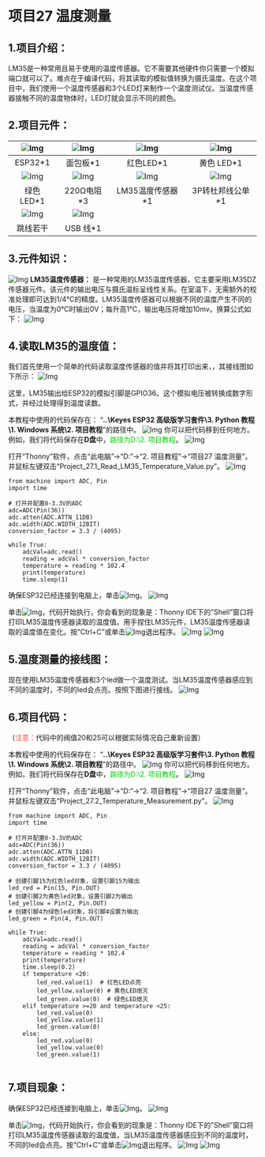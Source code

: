 # 项目27 温度测量

## 1.项目介绍： 
LM35是一种常用且易于使用的温度传感器。它不需要其他硬件你只需要一个模拟端口就可以了。难点在于编译代码，将其读取的模拟值转换为摄氏温度。在这个项目中，我们使用一个温度传感器和3个LED灯来制作一个温度测试仪。当温度传感器接触不同的温度物体时，LED灯就会显示不同的颜色。

## 2.项目元件：
|![Img](../../../media/ESP32主板img-20230411094400.png)|![Img](../../../media/面包板img-20230411094115.png)|![Img](../../../media/红色LEDimg-20230411094134.png)|![Img](../../../media/黄色LEDimg-20230411141720.png)|
| :--: | :--: | :--: | :--: |
|ESP32*1|面包板*1|红色LED*1|黄色 LED*1|
|![Img](../../../media/绿色LEDimg-20230411141802.png)|![Img](../../../media/220Ω电阻img-20230411094458.png)|![Img](../../../media/LM35温度传感器img-20230414153445.png)| ![Img](../../../media/3P转杜邦线公单img-20230412081905.png) |
|绿色LED*1|220Ω电阻*3|LM35温度传感器*1|3P转杜邦线公单*1|
| ![Img](../../../media/跳线img-20230411094511.png)|![Img](../../../media/USB线img-20230407194453.png)| | |
|跳线若干|USB 线*1| | |

## 3.元件知识：                                                                    
![Img](../../../media/LM35温度传感器img-20230414153445.png)
**LM35温度传感器：** 是一种常用的LM35温度传感器，它主要采用LM35DZ传感器元件。该元件的输出电压与摄氏温标呈线性关系。在室温下，无需额外的校准处理即可达到1/4℃的精度。LM35温度传感器可以根据不同的温度产生不同的电压，当温度为0℃时输出0V；每升高1℃，输出电压将增加10mv。换算公式如下：
![Img](../../../media/LM35温度传感器工作原理img-20230414153738.png)

## 4.读取LM35的温度值：
我们首先使用一个简单的代码读取温度传感器的值并将其打印出来，，其接线图如下所示：
![Img](../../../media/项目27-1接线图img-20230420100651.png)

这里，LM35输出给ESP32的模拟引脚是GPIO36。这个模拟电压被转换成数字形式，并经过处理得到温度读数。

本教程中使用的代码保存在：
“**..\Keyes ESP32 高级版学习套件\3. Python 教程\1. Windows 系统\2. 项目教程**”的路径中。
![Img](../../../media/本教程中使用的代码保存在img-20230526190901.png)
你可以把代码移到任何地方。例如，我们将代码保存在**D盘**中，<span style="color: rgb(0, 209, 0);">路径为D:\2. 项目教程</span>。
![Img](../../../media/代码保存在D盘img-20230407191836.png)

打开“Thonny”软件，点击“此电脑”→“D:”→“2. 项目教程”→“项目27 温度测量”。并鼠标左键双击“Project_27.1_Read_LM35_Temperature_Value.py”。
![Img](../../../media/项目27-1img-20230414153922.png)

```
from machine import ADC, Pin
import time

# 打开并配置0-3.3V的ADC
adc=ADC(Pin(36))
adc.atten(ADC.ATTN_11DB)
adc.width(ADC.WIDTH_12BIT)
conversion_factor = 3.3 / (4095)

while True:
    adcVal=adc.read()
    reading = adcVal * conversion_factor 
    temperature = reading * 102.4 
    print(temperature)
    time.sleep(1)
```
确保ESP32已经连接到电脑上，单击![Img](../../../media/停止或重启后端进程img-20230411163145.png)。
![Img](../../../media/项目27-2img-20230414154015.png)

单击![Img](../../../media/运行img-20230411141103.png)，代码开始执行，你会看到的现象是：Thonny IDE下的”Shell”窗口将打印LM35温度传感器读取的温度值。用手捏住LM35元件，LM35温度传感器读取的温度值在变化。按“Ctrl+C”或单击![Img](../../../media/停止或重启后端进程img-20230411140954.png)退出程序。
![Img](../../../media/项目27-3img-20230414154118.png)
![Img](../../../media/项目27-4img-20230414154136.png)

## 5.温度测量的接线图： 
现在使用LM35温度传感器和3个led做一个温度测试。当LM35温度传感器感应到不同的温度时，不同的led会点亮。按照下图进行接线。
![Img](../../../media/项目27-2接线图img-20230420101413.png)

## 6.项目代码：
（<span style="color: rgb(255, 76, 65);">注意：</span>代码中的阀值20和25可以根据实际情况自己重新设置）

本教程中使用的代码保存在：
“**..\Keyes ESP32 高级版学习套件\3. Python 教程\1. Windows 系统\2. 项目教程**”的路径中。
![Img](../../../media/本教程中使用的代码保存在img-20230526190901.png)
你可以把代码移到任何地方。例如，我们将代码保存在**D盘**中，<span style="color: rgb(0, 209, 0);">路径为D:\2. 项目教程</span>。
![Img](../../../media/代码保存在D盘img-20230407191836.png)

打开“Thonny”软件，点击“此电脑”→“D:”→“2. 项目教程”→“项目27 温度测量”。并鼠标左键双击“Project_27.2_Temperature_Measurement.py”。
![Img](../../../media/项目27-5img-20230414154301.png)

```
from machine import ADC, Pin
import time

# 打开并配置0-3.3V的ADC
adc=ADC(Pin(36))
adc.atten(ADC.ATTN_11DB)
adc.width(ADC.WIDTH_12BIT)
conversion_factor = 3.3 / (4095)

# 创建引脚15为红色led对象，设置引脚15为输出
led_red = Pin(15, Pin.OUT)  
# 创建引脚2为黄色led对象，设置引脚2为输出
led_yellow = Pin(2, Pin.OUT)
# 创建引脚4为绿色led对象，将引脚4设置为输出
led_green = Pin(4, Pin.OUT) 

while True:
    adcVal=adc.read()
    reading = adcVal * conversion_factor 
    temperature = reading * 102.4 
    print(temperature)
    time.sleep(0.2)
    if temperature <20:
        led_red.value(1)  # 红色LED点亮
        led_yellow.value(0) # 黄色LED熄灭 
        led_green.value(0)  # 绿色LED熄灭
    elif temperature >=20 and temperature <25:
        led_red.value(0)  
        led_yellow.value(1) 
        led_green.value(0)  
    else:
        led_red.value(0)  
        led_yellow.value(0) 
        led_green.value(1)  
        
```
## 7.项目现象：
确保ESP32已经连接到电脑上，单击![Img](../../../media/停止或重启后端进程img-20230411163145.png)。
![Img](../../../media/项目27-6img-20230414154358.png)

单击![Img](../../../media/运行img-20230411141103.png)，代码开始执行，你会看到的现象是：Thonny IDE下的”Shell”窗口将打印LM35温度传感器读取的温度值，当LM35温度传感器感应到不同的温度时，不同的led会点亮。按“Ctrl+C”或单击![Img](../../../media/停止或重启后端进程img-20230411140954.png)退出程序。
![Img](../../../media/项目27-7img-20230414154529.png)
![Img](../../../media/img-20230814100808.png)










